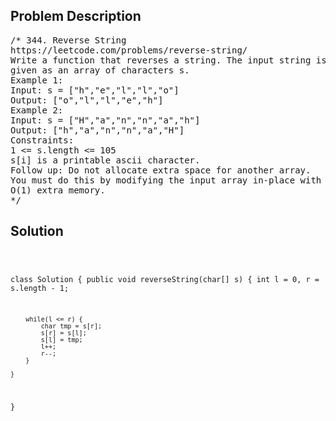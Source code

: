 <!--
<style>
  body { font-family: Arial, sans-serif; }
  .container { max-width: 100%; margin: 0 auto; padding: 10px; }
  .comment-block { max-width: 30%; background-color: #f9f9f9; padding: 10px; border-left: 5px solid #ccc; overflow-wrap: break-word; white-space: pre-wrap; }
  .code-block { background-color: #f4f4f4; padding: 10px; border: 1px solid #ddd; overflow-wrap: break-word; white-space: pre-wrap; }
</style>
-->

<div class='container'>
<h2>Problem Description</h2>
<div class='comment-block'>
<pre>
/* 344. Reverse String
https://leetcode.com/problems/reverse-string/
Write a function that reverses a string. The input string is
given as an array of characters s.
Example 1:
Input: s = ["h","e","l","l","o"]
Output: ["o","l","l","e","h"]
Example 2:
Input: s = ["H","a","n","n","a","h"]
Output: ["h","a","n","n","a","H"]
Constraints:
1 <= s.length <= 105
s[i] is a printable ascii character.
Follow up: Do not allocate extra space for another array.
You must do this by modifying the input array in-place with
O(1) extra memory.
*/
</pre>
</div>

<h2>Solution</h2>
<div class='code-block'>
<pre><code class='language-java'>

class Solution {
    public void reverseString(char[] s) {
        int l = 0, r = s.length - 1;
        
        while(l <= r) {
            char tmp = s[r];
            s[r] = s[l];
            s[l] = tmp;
            l++;
            r--;
        }
        
    }
}</code></pre>
</div>
</div>
